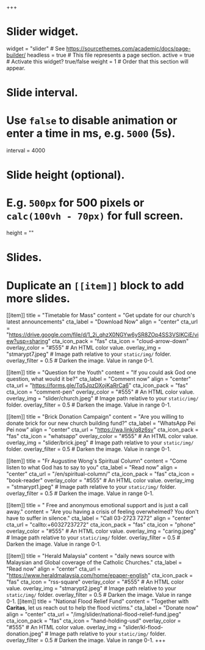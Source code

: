 +++
# Slider widget.
widget = "slider"  # See https://sourcethemes.com/academic/docs/page-builder/
headless = true  # This file represents a page section.
active = true  # Activate this widget? true/false
weight = 1  # Order that this section will appear.

# Slide interval.
# Use `false` to disable animation or enter a time in ms, e.g. `5000` (5s).
interval = 4000

# Slide height (optional).
# E.g. `500px` for 500 pixels or `calc(100vh - 70px)` for full screen.
height = ""

# Slides.
# Duplicate an `[[item]]` block to add more slides.

[[item]]
  title = "Timetable for Mass"
  content = "Get update for our church's latest announcements"
  cta_label = "Download Now"
  align = "center"
  cta_url = "https://drive.google.com/file/d/1_2i_qhzX0NGYw6ySR8ZOp4SS3VSIKCiE/view?usp=sharing"
  cta_icon_pack = "fas"
  cta_icon = "cloud-arrow-down"
  overlay_color = "#555"  # An HTML color value.
  overlay_img = "stmarypt7.jpeg"  # Image path relative to your `static/img/` folder.
  overlay_filter = 0.5  # Darken the image. Value in range 0-1.

[[item]]
  title = "Question for the Youth"
  content = "If you could ask God one question, what would it be?"
  cta_label = "Comment now"
  align = "center"
  cta_url = "https://forms.gle/Tq5JqzDXojKaRrCa6"
  cta_icon_pack = "fas"
  cta_icon = "comment-pen"
  overlay_color = "#555"  # An HTML color value.
  overlay_img = "slider/church.jpeg"  # Image path relative to your `static/img/` folder.
  overlay_filter = 0.5  # Darken the image. Value in range 0-1.

[[item]]
  title = "Brick Donation Campaign"
  content = "Are you willing to donate brick for our new church building fund?"
  cta_label = "WhatsApp Pei Pei now"
  align = "center"
  cta_url = "https://wa.link/q8z6sv"
  cta_icon_pack = "fas"
  cta_icon = "whatsapp"
  overlay_color = "#555"  # An HTML color value.
  overlay_img = "slider/brick.jpeg"  # Image path relative to your `static/img/` folder.
  overlay_filter = 0.5  # Darken the image. Value in range 0-1.

[[item]]
  title = "Fr Augustine Wong's Spiritual Column"
  content = "Come listen to what God has to say to you"
  cta_label = "Read now"
  align = "center"
  cta_url = "/en/spiritual-column/"
  cta_icon_pack = "fas"
  cta_icon = "book-reader"
  overlay_color = "#555"  # An HTML color value.
  overlay_img = "stmarypt1.jpeg"  # Image path relative to your `static/img/` folder.
  overlay_filter = 0.5  # Darken the image. Value in range 0-1.

[[item]]
  title = " Free and anonymous emotional support and is just a call away."
  content = "Are you having a crisis of feeling overwhelmed? You don't have to suffer in silence."
  cta_label = "Call 03-2723 7272"
  align = "center"
  cta_url = "callto:+60327237272"
  cta_icon_pack = "fas"
  cta_icon = "phone"
  overlay_color = "#555"  # An HTML color value.
  overlay_img = "caring.jpeg"  # Image path relative to your `static/img/` folder.
  overlay_filter = 0.5  # Darken the image. Value in range 0-1.

[[item]]
  title = "Herald Malaysia"
  content = "daily news source with Malaysian and Global coverage of the Catholic Churches."
  cta_label = "Read now"
  align = "center"
  cta_url = "https://www.heraldmalaysia.com/home/epaper-english"
  cta_icon_pack = "fas"
  cta_icon = "rss-square"
  overlay_color = "#555"  # An HTML color value.
  overlay_img = "stmarypt2.jpeg"  # Image path relative to your `static/img/` folder.
  overlay_filter = 0.5  # Darken the image. Value in range 0-1.
[[item]]
  title = "National Flood Relief Fund"
  content = "Together with **Caritas**, let us reach out to help the flood victims."
  cta_label = "Donate now"
  align = "center"
  cta_url = "/img/slider/national-flood-relief-fund.jpeg"
  cta_icon_pack = "fas"
  cta_icon = "hand-holding-usd"
  overlay_color = "#555"  # An HTML color value.
  overlay_img = "slider/kl-flood-donation.jpeg"  # Image path relative to your `static/img/` folder.
  overlay_filter = 0.5  # Darken the image. Value in range 0-1.
+++
